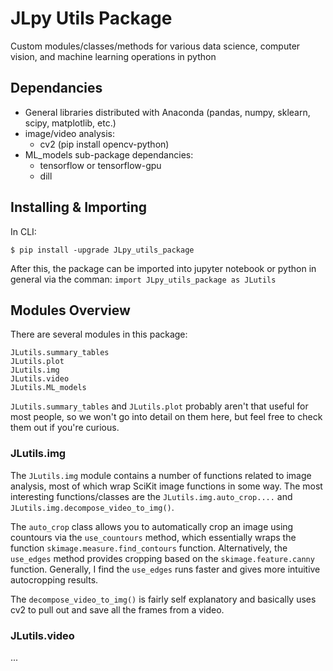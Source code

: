# JLpy Utils Package
Custom modules/classes/methods for various data science, computer vision, and machine learning operations in python

## Dependancies
* General libraries distributed with Anaconda (pandas, numpy, sklearn, scipy, matplotlib, etc.)
* image/video analysis:
    * cv2 (pip install opencv-python)
* ML_models sub-package dependancies:
    * tensorflow or tensorflow-gpu
    * dill
    
## Installing & Importing
In CLI:
```
$ pip install -upgrade JLpy_utils_package
```
After this, the package can be imported into jupyter notebook or python in general via the comman:
```import JLpy_utils_package as JLutils```

## Modules Overview
There are several modules in this package:
```
JLutils.summary_tables
JLutils.plot
JLutils.img
JLutils.video
JLutils.ML_models
```

```JLutils.summary_tables``` and ```JLutils.plot``` probably aren't that useful for most people, so we won't go into detail on them here, but feel free to check them out if you're curious.

### JLutils.img
The ```JLutils.img``` module contains a number of functions related to image analysis, most of which wrap SciKit image functions in some way. The most interesting functions/classes are the ```JLutils.img.auto_crop....``` and ```JLutils.img.decompose_video_to_img()```. 

The ```auto_crop``` class allows you to automatically crop an image using countours via the ```use_countours``` method, which essentially wraps the function ```skimage.measure.find_contours``` function. Alternatively, the ```use_edges``` method provides cropping based on the ```skimage.feature.canny``` function. Generally, I find the ```use_edges``` runs faster and gives more intuitive autocropping results.

The ```decompose_video_to_img()``` is fairly self explanatory and basically uses cv2 to pull out and save all the frames from a video.

### JLutils.video
...



